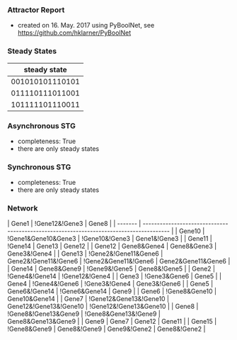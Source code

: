 

### Attractor Report
 * created on 16. May. 2017 using PyBoolNet, see https://github.com/hklarner/PyBoolNet

### Steady States
| steady state    |
| --------------- | 
| 001010101110101 |
| 011110111011001 |
| 101111101110011 |

### Asynchronous STG
 * completeness: True
 * there are only steady states

### Synchronous STG
 * completeness: True
 * there are only steady states

### Network
| Gene1   | !Gene12&!Gene3 | Gene8                                                                  |
| ------- | --------------------------------------------------------------------------------------- |
| Gene10  | !Gene1&Gene10&Gene3 | !Gene10&!Gene3 | Gene1&!Gene3                                     |
| Gene11  | !Gene14 | Gene13 | Gene12                                                               |
| Gene12  | Gene8&Gene4 | Gene8&Gene3 | Gene3&!Gene4                                                |
| Gene13  | !Gene2&!Gene11&Gene6 | Gene2&!Gene11&!Gene6 | !Gene2&Gene11&!Gene6 | Gene2&Gene11&Gene6 |
| Gene14  | Gene8&Gene9 | !Gene9&!Gene5 | Gene8&!Gene5                                              |
| Gene2   | !Gene4&!Gene14 | !Gene12&!Gene4                                                         |
| Gene3   | !Gene3&Gene6 | Gene5                                                                    |
| Gene4   | !Gene4&!Gene6 | !Gene3&!Gene4 | Gene3&!Gene6                                            |
| Gene5   | Gene6&!Gene14 | !Gene6&Gene14 | Gene9                                                   |
| Gene6   | !Gene8&Gene10 | Gene10&Gene14                                                           |
| Gene7   | !Gene12&Gene13&!Gene10 | Gene12&!Gene13&!Gene10 | !Gene12&!Gene13&Gene10                |
| Gene8   | !Gene8&!Gene13&Gene9 | !Gene8&Gene13&!Gene9 | Gene8&Gene13&Gene9                        |
| Gene9   | Gene7 | Gene12 | Gene11                                                                 |
| Gene15  | !Gene8&Gene9 | Gene8&!Gene9 | Gene9&!Gene2 | Gene8&!Gene2                               |

